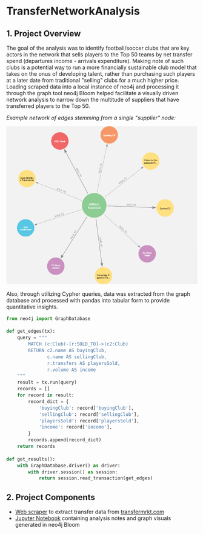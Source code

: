 # TransferNetworkAnalysis

## 1. Project Overview
The goal of the analysis was to identify football/soccer clubs that are key actors in the network that sells players to the Top 50 teams by net transfer spend
(departures income - arrivals expenditure). Making note of such clubs is a potential way to run a more financially sustainable club model that takes on the onus of
developing talent, rather than purchasing such players at a later date from traditional "selling" clubs for a much higher price. Loading scraped data into a local
instance of neo4j and processing it through the graph tool neo4j Bloom helped facilitate a visually driven network analysis to narrow down the multitude of suppliers that have transferred players to the Top 50.

*Example network of edges stemming from a single "supplier" node:*

<img src="img/atletico.PNG" width="650">

Also, through utilizing Cypher queries, data was extracted from the graph database and processed with pandas into tabular form to
provide quantitative insights.

```python
from neo4j import GraphDatabase

def get_edges(tx):
    query = """
        MATCH (c:Club)-[r:SOLD_TO]->(c2:Club)
        RETURN c2.name AS buyingClub,
               c.name AS sellingClub,
               r.transfers AS playersSold,
               r.volume AS income
    """
    result = tx.run(query)
    records = []
    for record in result:
        record_dict = {
            'buyingClub': record['buyingClub'],
            'sellingClub': record['sellingClub'],
            'playersSold': record['playersSold'],
            'income': record['income'],
        }
        records.append(record_dict)
    return records

def get_results():
    with GraphDatabase.driver() as driver:
        with driver.session() as session:
            return session.read_transaction(get_edges)
```
## 2. Project Components
- [Web scraper](https://github.com/emarrow40/TransferNetworkAnalysis/blob/main/webScraper.py) to extract transfer data from [transfermrkt.com](https://www.transfermarkt.us/)
- [Jupyter Notebook](https://github.com/emarrow40/TransferNetworkAnalysis/blob/main/Analysis.ipynb) containing analysis notes and graph visuals generated in neo4j Bloom

